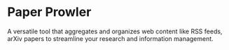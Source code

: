 # Paper Prowler

A versatile tool that aggregates and organizes web content like RSS feeds, arXiv papers to streamline your research and information management.
